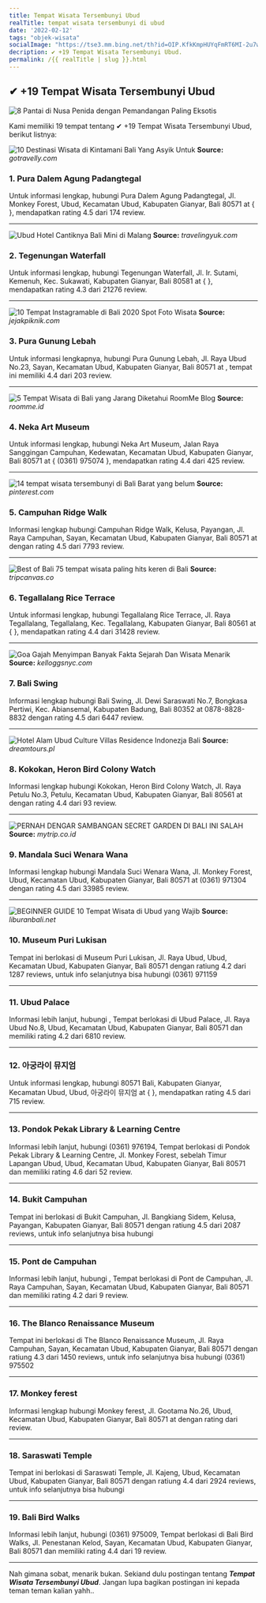 ```yaml
---
title: Tempat Wisata Tersembunyi Ubud
realTitle: tempat wisata tersembunyi di ubud
date: '2022-02-12'
tags: "objek-wisata"
socialImage: "https://tse3.mm.bing.net/th?id=OIP.KfkKmpHUYqFmRT6MI-2u7wHaEt&amp;pid=15.1"
decription: ✔ +19 Tempat Wisata Tersembunyi Ubud.
permalink: /{{ realTitle | slug }}.html
---
```


## ✔ +19 Tempat Wisata Tersembunyi Ubud

![8 Pantai di Nusa Penida dengan Pemandangan Paling Eksotis ](https://gbr.balipedia.id/wp-content/uploads/2019/01/2.-8-Pantai-di-Nusa-Penida-dengan-Pemandangan-Paling-Eksotis.jpg)



Kami memiliki 19 tempat tentang ✔ +19 Tempat Wisata Tersembunyi Ubud, berikut listnya:



![10 Destinasi Wisata di Kintamani Bali Yang Asyik Untuk ](https://tse1.mm.bing.net/th?id=OIP.eCaJ6esO44iiYyWCZqsT7QHaHa&amp;pid=15.1)
**Source:** _gotravelly.com_


### 1. Pura Dalem Agung Padangtegal



Untuk informasi lengkap, hubungi Pura Dalem Agung Padangtegal, Jl. Monkey Forest, Ubud, Kecamatan Ubud, Kabupaten Gianyar, Bali 80571 at {  }, mendapatkan rating 4.5 dari 174 review.

---


![Ubud Hotel Cantiknya Bali Mini di Malang](https://tse1.mm.bing.net/th?id=OIP.WEmgkxOX15rfgOgitlg_tgHaE8&amp;pid=15.1)
**Source:** _travelingyuk.com_


### 2. Tegenungan Waterfall



Untuk informasi lengkap, hubungi Tegenungan Waterfall, Jl. Ir. Sutami, Kemenuh, Kec. Sukawati, Kabupaten Gianyar, Bali 80581 at {  }, mendapatkan rating 4.3 dari 21276 review.

---


![10 Tempat Instagramable di Bali 2020 Spot Foto Wisata ](https://tse1.mm.bing.net/th?id=OIP.nsT-lyPh3B-G3ML80W3mrwHaEd&amp;pid=15.1)
**Source:** _jejakpiknik.com_


### 3. Pura Gunung Lebah



Untuk informasi lengkapnya, hubungi Pura Gunung Lebah, Jl. Raya Ubud No.23, Sayan, Kecamatan Ubud, Kabupaten Gianyar, Bali 80571 at , tempat ini memiliki 4.4 dari 203 review.

---


![5 Tempat Wisata di Bali yang Jarang Diketahui  RoomMe Blog](https://tse1.mm.bing.net/th?id=OIP.BEDlSineTPdD3IZZ86HgugHaFj&amp;pid=15.1)
**Source:** _roomme.id_


### 4. Neka Art Museum



Untuk informasi lengkap, hubungi Neka Art Museum, Jalan Raya Sanggingan Campuhan, Kedewatan, Kecamatan Ubud, Kabupaten Gianyar, Bali 80571 at { (0361) 975074 }, mendapatkan rating 4.4 dari 425 review.

---


![14 tempat wisata tersembunyi di Bali Barat yang belum ](https://tse4.mm.bing.net/th?id=OIP.XvwY_7Pj8nQQX8MgpgNL0gHaDu&amp;pid=15.1)
**Source:** _pinterest.com_


### 5. Campuhan Ridge Walk



Informasi lengkap hubungi Campuhan Ridge Walk, Kelusa, Payangan, Jl. Raya Campuhan, Sayan, Kecamatan Ubud, Kabupaten Gianyar, Bali 80571 at  dengan rating 4.5 dari 7793 review.

---


![Best of Bali 75 tempat wisata paling hits  keren di Bali ](https://tse1.mm.bing.net/th?id=OIP.LMgwB0A-T8oBmsDOqcgxwAHaE6&amp;pid=15.1)
**Source:** _tripcanvas.co_


### 6. Tegallalang Rice Terrace



Untuk informasi lengkap, hubungi Tegallalang Rice Terrace, Jl. Raya Tegallalang, Tegallalang, Kec. Tegallalang, Kabupaten Gianyar, Bali 80561 at {  }, mendapatkan rating 4.4 dari 31428 review.

---


![Goa Gajah Menyimpan Banyak Fakta Sejarah Dan Wisata Menarik](https://tse1.mm.bing.net/th?id=OIP.PEdJl1ODPVkKh7Igi27FxQHaEw&amp;pid=15.1)
**Source:** _kelloggsnyc.com_


### 7. Bali Swing



Informasi lengkap hubungi Bali Swing, Jl. Dewi Saraswati No.7, Bongkasa Pertiwi, Kec. Abiansemal, Kabupaten Badung, Bali 80352 at 0878-8828-8832 dengan rating 4.5 dari 6447 review.

---


![Hotel Alam Ubud Culture Villas Residence  Indonezja Bali ](https://tse3.mm.bing.net/th?id=OIP.R3VWLx1RhfLw2Xd0opy6nwHaE7&amp;pid=15.1)
**Source:** _dreamtours.pl_


### 8. Kokokan, Heron Bird Colony Watch



Informasi lengkap hubungi Kokokan, Heron Bird Colony Watch, Jl. Raya Petulu No.3, Petulu, Kecamatan Ubud, Kabupaten Gianyar, Bali 80561 at  dengan rating 4.4 dari 93 review.

---


![PERNAH DENGAR SAMBANGAN SECRET GARDEN DI BALI INI SALAH ](https://tse4.mm.bing.net/th?id=OIP.2fjpegNHDYYak3vmJVELIAHaJ3&amp;pid=15.1)
**Source:** _mytrip.co.id_


### 9. Mandala Suci Wenara Wana



Informasi lengkap hubungi Mandala Suci Wenara Wana, Jl. Monkey Forest, Ubud, Kecamatan Ubud, Kabupaten Gianyar, Bali 80571 at (0361) 971304 dengan rating 4.5 dari 33985 review.

---


![BEGINNER GUIDE 10 Tempat Wisata di Ubud yang Wajib ](https://tse4.mm.bing.net/th?id=OIP.sAhGAtNUgrPXpKM3rxQoJQHaJG&amp;pid=15.1)
**Source:** _liburanbali.net_


### 10. Museum Puri Lukisan



Tempat ini berlokasi di Museum Puri Lukisan, Jl. Raya Ubud, Ubud, Kecamatan Ubud, Kabupaten Gianyar, Bali 80571 dengan ratiung 4.2 dari 1287 reviews, untuk info selanjutnya bisa hubungi (0361) 971159

---


### 11. Ubud Palace



Informasi lebih lanjut, hubungi , Tempat berlokasi di Ubud Palace, Jl. Raya Ubud No.8, Ubud, Kecamatan Ubud, Kabupaten Gianyar, Bali 80571 dan memiliki rating 4.2 dari 6810 review.

---


### 12. 아궁라이 뮤지엄



Untuk informasi lengkap, hubungi 80571 Bali, Kabupaten Gianyar, Kecamatan Ubud, Ubud, 아궁라이 뮤지엄 at {  }, mendapatkan rating 4.5 dari 715 review.

---


### 13. Pondok Pekak Library &amp; Learning Centre



Informasi lebih lanjut, hubungi (0361) 976194, Tempat berlokasi di Pondok Pekak Library &amp; Learning Centre, Jl. Monkey Forest, sebelah Timur Lapangan Ubud, Ubud, Kecamatan Ubud, Kabupaten Gianyar, Bali 80571 dan memiliki rating 4.6 dari 52 review.

---


### 14. Bukit Campuhan



Tempat ini berlokasi di Bukit Campuhan, Jl. Bangkiang Sidem, Kelusa, Payangan, Kabupaten Gianyar, Bali 80571 dengan ratiung 4.5 dari 2087 reviews, untuk info selanjutnya bisa hubungi 

---


### 15. Pont de Campuhan



Informasi lebih lanjut, hubungi , Tempat berlokasi di Pont de Campuhan, Jl. Raya Campuhan, Sayan, Kecamatan Ubud, Kabupaten Gianyar, Bali 80571 dan memiliki rating 4.2 dari 9 review.

---


### 16. The Blanco Renaissance Museum



Tempat ini berlokasi di The Blanco Renaissance Museum, Jl. Raya Campuhan, Sayan, Kecamatan Ubud, Kabupaten Gianyar, Bali 80571 dengan ratiung 4.3 dari 1450 reviews, untuk info selanjutnya bisa hubungi (0361) 975502

---


### 17. Monkey ferest



Informasi lengkap hubungi Monkey ferest, Jl. Gootama No.26, Ubud, Kecamatan Ubud, Kabupaten Gianyar, Bali 80571 at  dengan rating  dari  review.

---


### 18. Saraswati Temple



Tempat ini berlokasi di Saraswati Temple, Jl. Kajeng, Ubud, Kecamatan Ubud, Kabupaten Gianyar, Bali 80571 dengan ratiung 4.4 dari 2924 reviews, untuk info selanjutnya bisa hubungi 

---


### 19. Bali Bird Walks



Informasi lebih lanjut, hubungi (0361) 975009, Tempat berlokasi di Bali Bird Walks, Jl. Penestanan Kelod, Sayan, Kecamatan Ubud, Kabupaten Gianyar, Bali 80571 dan memiliki rating 4.4 dari 19 review.

---









Nah gimana sobat, menarik bukan. Sekiand dulu postingan tentang ***Tempat Wisata Tersembunyi Ubud***. Jangan lupa bagikan postingan ini kepada teman teman kalian yahh..

